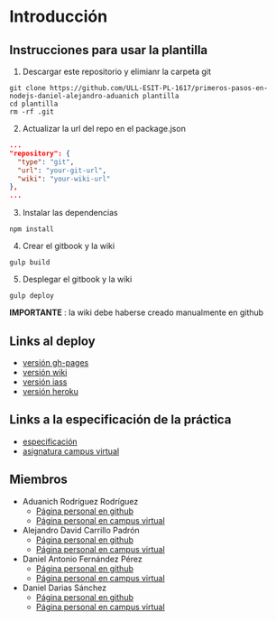 # Introducción

## Instrucciones para usar la plantilla
1. Descargar este repositorio y elimianr la carpeta git

```shell
git clone https://github.com/ULL-ESIT-PL-1617/primeros-pasos-en-nodejs-daniel-alejandro-aduanich plantilla
cd plantilla
rm -rf .git
```

2. Actualizar la url del repo en el package.json
```json
...
"repository": {
  "type": "git",
  "url": "your-git-url",
  "wiki": "your-wiki-url"
},
...
```
3. Instalar las dependencias

`npm install`

4. Crear el gitbook y la wiki

`gulp build`

5. Desplegar el gitbook y la wiki

`gulp deploy`

**IMPORTANTE** : la wiki debe haberse creado manualmente en github

## Links al deploy
- [versión gh-pages](https://ull-esit-pl-1617.github.io/primeros-pasos-en-nodejs-daniel-alejandro-aduanich/)
- [versión wiki](https://github.com/ULL-ESIT-PL-1617/primeros-pasos-en-nodejs-daniel-alejandro-aduanich/wiki)
- [versión iass](http://10.6.128.40/)
- [versión heroku](https://heroku-dani2-adu-alex.herokuapp.com/)

## Links a la especificación de la práctica
- [especificación](https://casianorodriguezleon.gitbooks.io/ull-esit-1617/practicas/practicatareasiniciales2.html)
- [asignatura campus virtual](https://campusvirtual.ull.es/1617/course/view.php?id=1148)

## Miembros

- Aduanich Rodríguez Rodríguez
  - [Página personal en github](https://alu0100818130.github.io)
  - [Página personal en campus virtual](https://campusvirtual.ull.es/1617/user/view.php?id=9417&course=1148)
- Alejandro David Carrillo Padrón
  - [Página personal en github](https://alu0100845808.github.io/)
  - [Página personal en campus virtual](https://campusvirtual.ull.es/1617/user/view.php?id=9406&course=1148)
- Daniel Antonio Fernández Pérez
  - [Página personal en github](http://alu0100812534.github.io)
  - [Página personal en campus virtual](https://campusvirtual.ull.es/1617/user/view.php?id=9369&course=1148)
- Daniel Darias Sánchez
  - [Página personal en github](http://dariasteam.github.io/)
  - [Página personal en campus virtual](https://campusvirtual.ull.es/1617/user/view.php?id=18832&course=1148)
